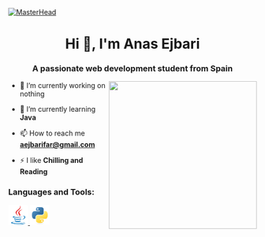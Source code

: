 [![MasterHead](https://media3.giphy.com/headers/phazed/Kw6kffezWMLC.gif)](https://aejbarifar.io)
<h1 align="center">Hi 👋, I'm Anas Ejbari</h1>
<h3 align="center">A passionate web development student from Spain</h3>

<img align="right" width="300" height="300" src="https://thumbs.gfycat.com/SelfishNippyFirefly-max-1mb.gif">


- 🔭 I’m currently working on nothing

- 🌱 I’m currently learning **Java**

- 📫 How to reach me **aejbarifar@gmail.com**

- ⚡ I like **Chilling and Reading**


<h3 align="left">Languages and Tools:</h3>
<p align="left"> <a href="https://www.java.com" target="_blank" rel="noreferrer"> <img src="https://raw.githubusercontent.com/devicons/devicon/master/icons/java/java-original.svg" alt="java" width="40" height="40"/> </a> <a href="https://www.python.org" target="_blank" rel="noreferrer"> <img src="https://raw.githubusercontent.com/devicons/devicon/master/icons/python/python-original.svg" alt="python" width="40" height="40"/> </a> </p>

